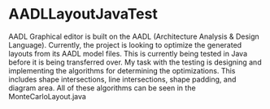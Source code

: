 AADLLayoutJavaTest
==================
AADL Graphical editor is built on the AADL (Architecture Analysis & Design Language). Currently, the project is looking to optimize the generated
layouts from its AADL model files. This is currently being tested in Java before it is being transferred over. My task
with the testing is designing and implementing the algorithms for determining the optimizations. This includes
shape intersections, line intersections, shape padding, and diagram area. All of these algorithms can be
seen in the MonteCarloLayout.java

